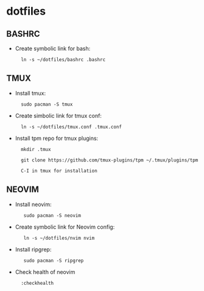 # dotfiles
## BASHRC
- Create symbolic link for bash:

        ln -s ~/dotfiles/bashrc .bashrc

## TMUX
- Install tmux:

        sudo pacman -S tmux

- Create simbolic link for tmux conf:

        ln -s ~/dotfiles/tmux.conf .tmux.conf

- Install tpm repo for tmux plugins:

        mkdir .tmux

        git clone https://github.com/tmux-plugins/tpm ~/.tmux/plugins/tpm

        C-I in tmux for installation

## NEOVIM
- Install neovim:

         sudo pacman -S neovim

- Create symbolic link for Neovim config:

         ln -s ~/dotfiles/nvim nvim

- Install ripgrep:

         sudo pacman -S ripgrep

- Check health of neovim

        :checkhealth

